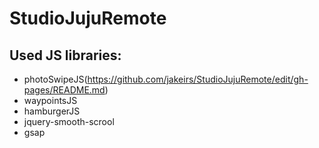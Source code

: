 # StudioJujuRemote

## Used JS libraries:
* photoSwipeJS(https://github.com/jakeirs/StudioJujuRemote/edit/gh-pages/README.md)
* waypointsJS
* hamburgerJS
* jquery-smooth-scrool
* gsap
